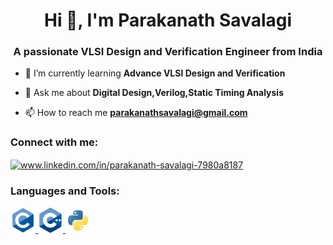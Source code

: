 <h1 align="center">Hi 👋, I'm Parakanath Savalagi</h1>
<h3 align="center">A passionate VLSI Design and Verification Engineer from India</h3>

- 🌱 I’m currently learning **Advance VLSI Design and Verification**

- 💬 Ask me about **Digital Design,Verilog,Static Timing Analysis**

- 📫 How to reach me **parakanathsavalagi@gmail.com**

<h3 align="left">Connect with me:</h3>
<p align="left">
<a href="https://linkedin.com/in/www.linkedin.com/in/parakanath-savalagi-7980a8187" target="blank"><img align="center" src="https://raw.githubusercontent.com/rahuldkjain/github-profile-readme-generator/master/src/images/icons/Social/linked-in-alt.svg" alt="www.linkedin.com/in/parakanath-savalagi-7980a8187" height="30" width="40" /></a>
</p>

<h3 align="left">Languages and Tools:</h3>
<p align="left"> <a href="https://www.cprogramming.com/" target="_blank" rel="noreferrer"> <img src="https://raw.githubusercontent.com/devicons/devicon/master/icons/c/c-original.svg" alt="c" width="40" height="40"/> </a> <a href="https://www.w3schools.com/cpp/" target="_blank" rel="noreferrer"> <img src="https://raw.githubusercontent.com/devicons/devicon/master/icons/cplusplus/cplusplus-original.svg" alt="cplusplus" width="40" height="40"/> </a> <a href="https://www.python.org" target="_blank" rel="noreferrer"> <img src="https://raw.githubusercontent.com/devicons/devicon/master/icons/python/python-original.svg" alt="python" width="40" height="40"/> </a> </p>
